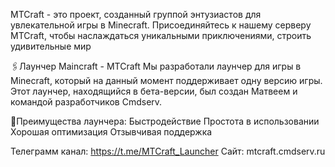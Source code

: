 MTCraft - это проект, созданный группой энтузиастов для увлекательной игры в Minecraft. Присоединяйтесь к нашему серверу MTCraft, чтобы наслаждаться уникальными приключениями, строить удивительные мир

🖇️Лаунчер Maincraft - MTCraft
Мы разработали лаунчер для игры в Minecraft, который на данный момент поддерживает одну версию игры. Этот лаунчер, находящийся в бета-версии, был создан Матвеем и командой разработчиков Cmdserv.

💊Преимущества лаунчера:
Быстродействие
Простота в использовании
Хорошая оптимизация
Отзывчивая поддержка

Телеграмм канал: https://t.me/MTCraft_Launcher
Сайт: mtcraft.cmdserv.ru
